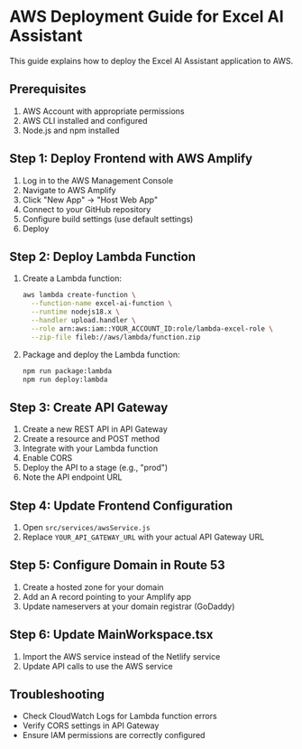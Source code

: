 # AWS Deployment Guide for Excel AI Assistant

This guide explains how to deploy the Excel AI Assistant application to AWS.

## Prerequisites

1. AWS Account with appropriate permissions
2. AWS CLI installed and configured
3. Node.js and npm installed

## Step 1: Deploy Frontend with AWS Amplify

1. Log in to the AWS Management Console
2. Navigate to AWS Amplify
3. Click "New App" → "Host Web App"
4. Connect to your GitHub repository
5. Configure build settings (use default settings)
6. Deploy

## Step 2: Deploy Lambda Function

1. Create a Lambda function:
   ```bash
   aws lambda create-function \
     --function-name excel-ai-function \
     --runtime nodejs18.x \
     --handler upload.handler \
     --role arn:aws:iam::YOUR_ACCOUNT_ID:role/lambda-excel-role \
     --zip-file fileb://aws/lambda/function.zip
   ```

2. Package and deploy the Lambda function:
   ```bash
   npm run package:lambda
   npm run deploy:lambda
   ```

## Step 3: Create API Gateway

1. Create a new REST API in API Gateway
2. Create a resource and POST method
3. Integrate with your Lambda function
4. Enable CORS
5. Deploy the API to a stage (e.g., "prod")
6. Note the API endpoint URL

## Step 4: Update Frontend Configuration

1. Open `src/services/awsService.js`
2. Replace `YOUR_API_GATEWAY_URL` with your actual API Gateway URL

## Step 5: Configure Domain in Route 53

1. Create a hosted zone for your domain
2. Add an A record pointing to your Amplify app
3. Update nameservers at your domain registrar (GoDaddy)

## Step 6: Update MainWorkspace.tsx

1. Import the AWS service instead of the Netlify service
2. Update API calls to use the AWS service

## Troubleshooting

- Check CloudWatch Logs for Lambda function errors
- Verify CORS settings in API Gateway
- Ensure IAM permissions are correctly configured